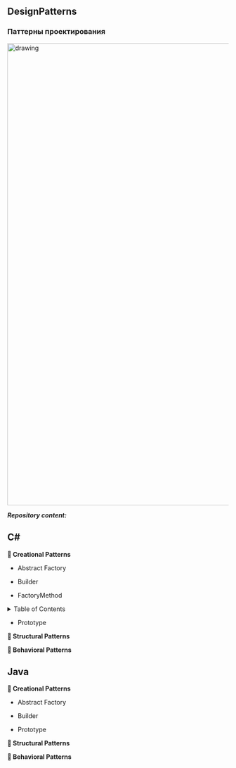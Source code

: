 ## DesignPatterns
### Паттерны проектирования

<img src="https://im.wampi.ru/2022/11/12/d-p.jpg" alt="drawing" width="1050"/>

***Repository content:***

<!-- C# -->
## C#

<strong>&#128194; Creational Patterns </strong> 

  + Abstract Factory
  
  + Builder
  
  + FactoryMethod
  <!-- TABLE OF CONTENTS -->
<details>
  <summary>Table of Contents</summary>
  <ol>
    <li>
      <a href="#about-the-project">About The Project</a>
      <ul>
        <li><a href="#built-with">Built With</a></li>
      </ul>
    </li>
    <li>
      <a href="#getting-started">Getting Started</a>
      <ul>
        <li><a href="#prerequisites">Prerequisites</a></li>
        <li><a href="#installation">Installation</a></li>
      </ul>
    </li>
    <li><a href="#usage">Usage</a></li>
    <li><a href="#roadmap">Roadmap</a></li>
    <li><a href="#contributing">Contributing</a></li>
    <li><a href="#license">License</a></li>
    <li><a href="#contact">Contact</a></li>
    <li><a href="#acknowledgments">Acknowledgments</a></li>
  </ol>
</details>
  
  + Prototype
    
<strong>&#128194; Structural Patterns </strong> 

<strong>&#128194; Behavioral Patterns </strong> 

<!-- Java -->
## Java

<strong>&#128194; Creational Patterns </strong> 
  
  + Abstract Factory
  
  + Builder
  
  + Prototype
  
<strong>&#128194; Structural Patterns </strong> 

<strong>&#128194; Behavioral Patterns </strong> 
